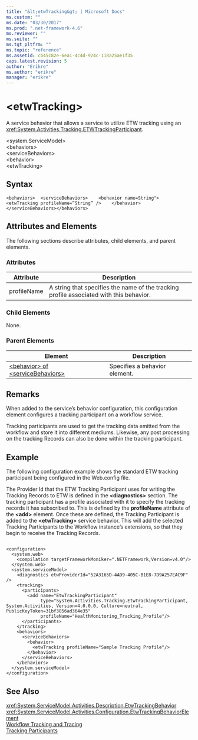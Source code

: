 ```yaml
---
title: "&lt;etwTracking&gt; | Microsoft Docs"
ms.custom: ""
ms.date: "03/30/2017"
ms.prod: ".net-framework-4.6"
ms.reviewer: ""
ms.suite: ""
ms.tgt_pltfrm: ""
ms.topic: "reference"
ms.assetid: cb45c82e-6ea1-4c4d-924c-118a25ae1f35
caps.latest.revision: 5
author: "Erikre"
ms.author: "erikre"
manager: "erikre"
---
```

# &lt;etwTracking&gt;
A service behavior that allows a service to utilize ETW tracking using an <xref:System.Activities.Tracking.ETWTrackingParticipant>.  
  
 \<system.ServiceModel>  
\<behaviors>  
\<serviceBehaviors>  
\<behavior>  
\<etwTracking>  
  
## Syntax  
  
```  
<behaviors>  <serviceBehaviors>    <behavior name=String">      <etwTracking profileName=”String” />    </behavior>  </serviceBehaviors></behaviors>  
```  
  
## Attributes and Elements  
 The following sections describe attributes, child elements, and parent elements.  
  
### Attributes  
  
|Attribute|Description|  
|---------------|-----------------|  
|profileName|A string that specifies the name of the tracking profile associated with this behavior.|  
  
### Child Elements  
 None.  
  
### Parent Elements  
  
|Element|Description|  
|-------------|-----------------|  
|[\<behavior> of \<serviceBehaviors>](../../../../../docs/framework/configuring-apps/file-schema/wf/behavior-of-servicebehaviors-of-workflow.md)|Specifies a behavior element.|  
  
## Remarks  
 When added to the service’s behavior configuration, this configuration element configures a tracking participant on a workflow service.  
  
 Tracking participants are used to get the tracking data emitted from the workflow and store it into different mediums. Likewise, any post processing on the tracking Records can also be done within the tracking participant.  
  
## Example  
 The following configuration example shows the standard ETW tracking participant being configured in the Web.config file.  
  
 The Provider Id that the ETW Tracking Participant uses for writing the Tracking Records to ETW is defined in the **\<diagnostics>** section. The tracking participant has a profile associated with it to specify the tracking records it has subscribed to. This is defined by the **profileName** attribute of the **\<add>** element. Once these are defined, the Tracking Participant is added to the **\<etwTracking>** service behavior. This will add the selected Tracking Participants to the Workflow instance’s extensions, so that they begin to receive the Tracking Records.  
  
```  
  
<configuration>   
  <system.web>   
    <compilation targetFrameworkMoniker=".NETFramework,Version=v4.0"/>   
  </system.web>   
  <system.serviceModel>   
    <diagnostics etwProviderId="52A3165D-4AD9-405C-B1E8-7D9A257EAC9F" />                
    <tracking>   
      <participants>   
        <add name="EtwTrackingParticipant"   
             type="System.Activities.Tracking.EtwTrackingParticipant, System.Activities, Version=4.0.0.0, Culture=neutral, PublicKeyToken=31bf3856ad364e35"   
             profileName="HealthMonitoring_Tracking_Profile"/>   
      </participants>   
    </tracking>   
    <behaviors>   
      <serviceBehaviors>   
        <behavior>   
          <etwTracking profileName="Sample Tracking Profile"/>  
        </behavior>   
      </serviceBehaviors>   
    </behaviors>   
  </system.serviceModel>   
</configuration>  
```  
  
## See Also  
 <xref:System.ServiceModel.Activities.Description.EtwTrackingBehavior>   
 <xref:System.ServiceModel.Activities.Configuration.EtwTrackingBehaviorElement>   
 [Workflow Tracking and Tracing](../../../../../docs/framework/wf/workflow-tracking-and-tracing.md)   
 [Tracking Participants](../../../../../docs/framework/wf/tracking-participants.md)